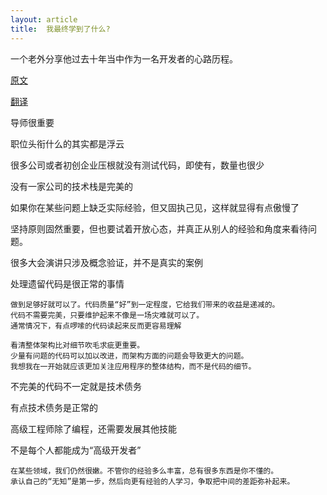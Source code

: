 ```yaml
---
layout: article
title:  我最终学到了什么?
---
```

一个老外分享他过去十年当中作为一名开发者的心路历程。

[原文](https://monicalent.com/blog/2019/06/03/absolute-truths-unlearned-as-junior-developer/)

[翻译](https://www.infoq.cn/article/BdlWzzfG2HTGr*qse5ze?utm_source=rss&utm_medium=article)


导师很重要

职位头衔什么的其实都是浮云

很多公司或者初创企业压根就没有测试代码，即使有，数量也很少

没有一家公司的技术栈是完美的

如果你在某些问题上缺乏实际经验，但又固执己见，这样就显得有点傲慢了


坚持原则固然重要，但也要试着开放心态，并真正从别人的经验和角度来看待问题。


很多大会演讲只涉及概念验证，并不是真实的案例


处理遗留代码是很正常的事情


```
做到足够好就可以了。代码质量“好”到一定程度，它给我们带来的收益是递减的。
代码不需要完美，只要维护起来不像是一场灾难就可以了。
通常情况下，有点啰嗦的代码读起来反而更容易理解
```


```
看清整体架构比对细节吹毛求疵更重要。
少量有问题的代码可以加以改进，而架构方面的问题会导致更大的问题。
我想我在一开始就应该更加关注应用程序的整体结构，而不是代码的细节。
```

不完美的代码不一定就是技术债务

有点技术债务是正常的

高级工程师除了编程，还需要发展其他技能

不是每个人都能成为“高级开发者”


```
在某些领域，我们仍然很嫩。不管你的经验多么丰富，总有很多东西是你不懂的。
承认自己的“无知”是第一步，然后向更有经验的人学习，争取把中间的差距弥补起来。
```